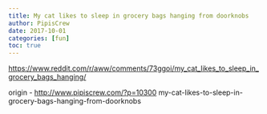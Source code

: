 ```yaml
---
title: My cat likes to sleep in grocery bags hanging from doorknobs
author: PipisCrew
date: 2017-10-01
categories: [fun]
toc: true
---
```


https://www.reddit.com/r/aww/comments/73ggoi/my_cat_likes_to_sleep_in_grocery_bags_hanging/

origin - http://www.pipiscrew.com/?p=10300 my-cat-likes-to-sleep-in-grocery-bags-hanging-from-doorknobs